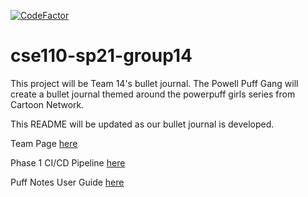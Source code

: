 [![CodeFactor](https://www.codefactor.io/repository/github/cse110-sp21-group14/cse110-sp21-group14/badge)](https://www.codefactor.io/repository/github/cse110-sp21-group14/cse110-sp21-group14)

# cse110-sp21-group14
This project will be Team 14's bullet journal. The Powell Puff Gang will create a bullet journal themed around the powerpuff girls series from Cartoon Network.

This README will be updated as our bullet journal is developed.

Team Page [here](admin/team.md)

Phase 1 CI/CD Pipeline [here](admin/cipipeline/phase1.md)

Puff Notes User Guide [here](admin/user-guide.md)
